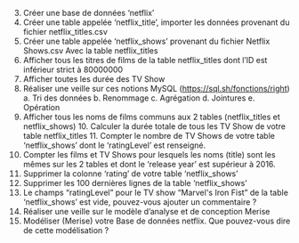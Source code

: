 3. Créer une base de données ‘netflix’
4. Créer une table appelée ‘netflix_title’, importer les données provenant du fichier
netflix_titles.csv
5. Créer une table appelée ‘netflix_shows’ provenant du fichier Netflix Shows.csv
Avec la table netflix_titles
6. Afficher tous les titres de films de la table netflix_titles dont l’ID est inférieur strict à 80000000
7. Afficher toutes les durée des TV Show
8. Réaliser une veille sur ces notions MySQL (https://sql.sh/fonctions/right)
a. Tri des données
b. Renommage
c. Agrégation
d. Jointures
e. Opération
9. Afficher tous les noms de films communs aux 2 tables (netflix_titles et netflix_shows) 10.
Calculer la durée totale de tous les TV Show de votre table netflix_titles 11. Compter le
nombre de TV Shows de votre table ‘netflix_shows’ dont le ‘ratingLevel’ est renseigné.
12. Compter les films et TV Shows pour lesquels les noms (title) sont les mêmes sur les 2 tables
et dont le ‘release year’ est supérieur à 2016.
13. Supprimer la colonne ‘rating’ de votre table ‘netflix_shows’
14. Supprimer les 100 dernières lignes de la table ‘netflix_shows’
15. Le champs “ratingLevel” pour le TV show “Marvel's Iron Fist” de la table ‘netflix_shows’ est
vide, pouvez-vous ajouter un commentaire ?
16. Réaliser une veille sur le modèle d’analyse et de conception Merise
17. Modéliser (Merise) votre Base de données netflix. Que pouvez-vous dire de cette
modélisation ?